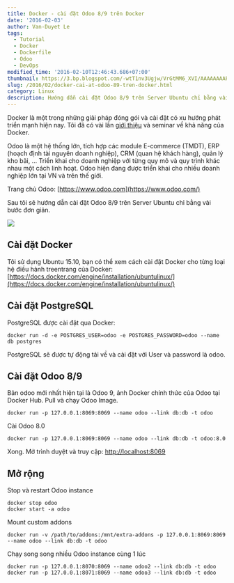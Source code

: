 ```yaml
---
title: Docker - cài đặt Odoo 8/9 trên Docker
date: '2016-02-03'
author: Van-Duyet Le
tags:
  - Tutorial
  - Docker
  - Dockerfile
  - Odoo
  - DevOps
modified_time: '2016-02-10T12:46:43.686+07:00'
thumbnail: https://3.bp.blogspot.com/-wtT1nv3Ugjw/VrGtMM6_XVI/AAAAAAAAPC8/l7qi3IkqGCg/s1600/odoo-docker-big-_495x160.jpg
slug: /2016/02/docker-cai-at-odoo-89-tren-docker.html
category: Linux
description: Hướng dẫn cài đặt Odoo 8/9 trên Server Ubuntu chỉ bằng vài bước đơn giản
---
```


Docker là một trong những giải pháp đóng gói và cài đặt có xu hướng phát triển mạnh hiện nay. Tôi đã có vài lần [giới thiệu](https://blog.duyet.net/2015/12/docker-la-gi-co-ban-ve-docker.html) và seminar về khả năng của Docker.

Odoo là một hệ thống lớn, tích hợp các module E-commerce (TMDT), ERP (hoạch định tài nguyên doanh nghiệp), CRM (quan hệ khách hàng), quản lý kho bãi, ... Triển khai cho doanh nghiệp với từng quy mô và quy trình khác nhau một cách linh hoạt. Odoo hiện đang được triển khai cho nhiều doanh nghiệp lớn tại VN và trên thế giới.

Trang chủ Odoo: [https://www.odoo.com](https://www.odoo.com/)

Sau tôi sẽ hướng dẫn cài đặt Odoo 8/9 trên Server Ubuntu chỉ bằng vài bước đơn giản.

![](https://3.bp.blogspot.com/-wtT1nv3Ugjw/VrGtMM6_XVI/AAAAAAAAPC8/l7qi3IkqGCg/s1600/odoo-docker-big-_495x160.jpg)

## Cài đặt Docker

Tôi sử dụng Ubuntu 15.10, bạn có thể xem cách cài đặt Docker cho từng loại hệ điều hành treentrang của Docker: [https://docs.docker.com/engine/installation/ubuntulinux/](https://docs.docker.com/engine/installation/ubuntulinux/)

## Cài đặt PostgreSQL

PostgreSQL được cài đặt qua Docker:

```
docker run -d -e POSTGRES_USER=odoo -e POSTGRES_PASSWORD=odoo --name db postgres
```

PostgreSQL sẽ được tự động tải về và cài đặt với User và password là odoo.

## Cài đặt Odoo 8/9

Bản odoo mới nhất hiện tại là Odoo 9, ảnh Docker chính thức của Odoo tại Docker Hub. Pull và chạy Odoo Image.

```
docker run -p 127.0.0.1:8069:8069 --name odoo --link db:db -t odoo
```

Cài Odoo 8.0

```
docker run -p 127.0.0.1:8069:8069 --name odoo --link db:db -t odoo:8.0
```

Xong. Mở trình duyệt và truy cập: [http://localhost:8069](http://localhost:8069/)

## Mở rộng

Stop và restart Odoo instance

```
docker stop odoo
docker start -a odoo
```

Mount custom addons

```
docker run -v /path/to/addons:/mnt/extra-addons -p 127.0.0.1:8069:8069 --name odoo --link db:db -t odoo

```

Chạy song song nhiều Odoo instance cùng 1 lúc

```
docker run -p 127.0.0.1:8070:8069 --name odoo2 --link db:db -t odoo
docker run -p 127.0.0.1:8071:8069 --name odoo3 --link db:db -t odoo

```
